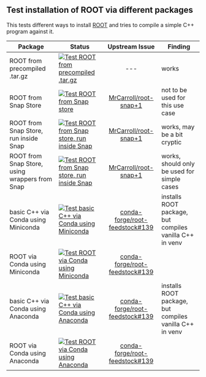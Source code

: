 ## Test installation of ROOT via different packages
This tests different ways to install [ROOT](https://root.cern.ch/) and tries to compile a simple C++ program against it.


| Package                               | Status        | Upstream Issue | Finding |
| ------------------------------------- | ------------- |:--------------:| ------- |
| ROOT from precompiled .tar.gz         | [![Test ROOT from precompiled .tar.gz](https://github.com/olifre/root-install-test/actions/workflows/test-precompiled-tar.yml/badge.svg)](https://github.com/olifre/root-install-test/actions/workflows/test-precompiled-tar.yml) | --- | works |
| ROOT from Snap Store                  | [![Test ROOT from Snap store](https://github.com/olifre/root-install-test/actions/workflows/test-snap.yml/badge.svg)](https://github.com/olifre/root-install-test/actions/workflows/test-snap.yml) | [MrCarroll/root-snap+1](https://github.com/MrCarroll/root-snap/issues/1) | not to be used for this use case |
| ROOT from Snap Store, run inside Snap | [![Test ROOT from Snap store, run inside Snap](https://github.com/olifre/root-install-test/actions/workflows/test-snap-embedded.yml/badge.svg)](https://github.com/olifre/root-install-test/actions/workflows/test-snap-embedded.yml) | [MrCarroll/root-snap+1](https://github.com/MrCarroll/root-snap/issues/1) | works, may be a bit cryptic |
| ROOT from Snap Store, using wrappers from Snap | [![Test ROOT from Snap store, run inside Snap](https://github.com/olifre/root-install-test/actions/workflows/test-snap-wrappers.yml/badge.svg)](https://github.com/olifre/root-install-test/actions/workflows/test-snap-wrappers.yml) | [MrCarroll/root-snap+1](https://github.com/MrCarroll/root-snap/issues/1) | works, should only be used for simple cases |
| basic C++ via Conda using Miniconda   | [![Test basic C++ via Conda using Miniconda](https://github.com/olifre/root-install-test/actions/workflows/test-conda-miniconda-basiccpp.yml/badge.svg)](https://github.com/olifre/root-install-test/actions/workflows/test-conda-miniconda-basiccpp.yml) | [conda-forge/root-feedstock#139](https://github.com/conda-forge/root-feedstock/issues/139) | installs ROOT package, but compiles vanilla C++ in venv |
| ROOT via Conda using Miniconda        | [![Test ROOT via Conda using Miniconda](https://github.com/olifre/root-install-test/actions/workflows/test-conda-miniconda.yml/badge.svg)](https://github.com/olifre/root-install-test/actions/workflows/test-conda-miniconda.yml) | [conda-forge/root-feedstock#139](https://github.com/conda-forge/root-feedstock/issues/139) | |
| basic C++ via Conda using Anaconda    | [![Test basic C++ via Conda using Anaconda](https://github.com/olifre/root-install-test/actions/workflows/test-conda-anaconda-basiccpp.yml/badge.svg)](https://github.com/olifre/root-install-test/actions/workflows/test-conda-anaconda-basiccpp.yml) | [conda-forge/root-feedstock#139](https://github.com/conda-forge/root-feedstock/issues/139) | installs ROOT package, but compiles vanilla C++ in venv |
| ROOT via Conda using Anaconda         | [![Test ROOT via Conda using Anaconda](https://github.com/olifre/root-install-test/actions/workflows/test-conda-anaconda.yml/badge.svg)](https://github.com/olifre/root-install-test/actions/workflows/test-conda-anaconda.yml) | [conda-forge/root-feedstock#139](https://github.com/conda-forge/root-feedstock/issues/139) | |
